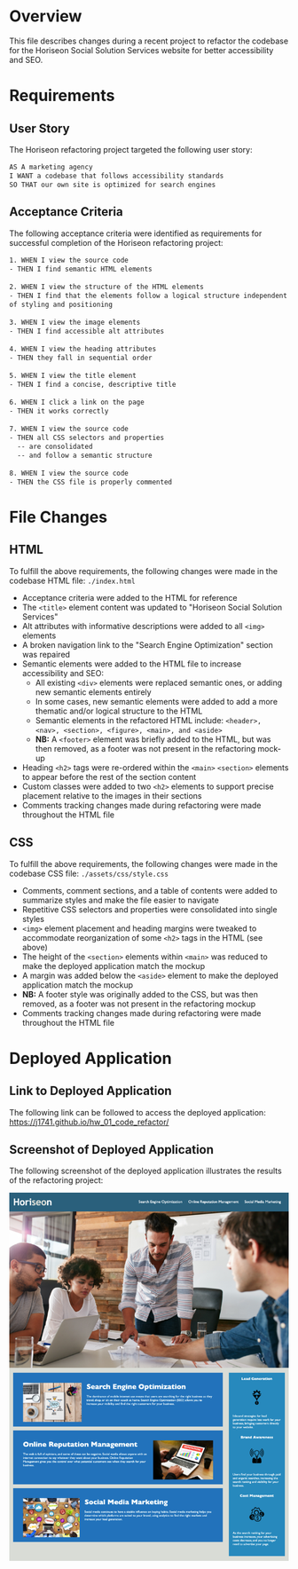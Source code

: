 # Overview
This file describes changes during a recent project to refactor the codebase for the Horiseon Social Solution Services website for better accessibility and SEO.

# Requirements

## User Story
The Horiseon refactoring project targeted the following user story:

```
AS A marketing agency
I WANT a codebase that follows accessibility standards
SO THAT our own site is optimized for search engines
```

## Acceptance Criteria
The following acceptance criteria were identified as requirements for successful completion of the Horiseon refactoring project:

```
1. WHEN I view the source code
- THEN I find semantic HTML elements

2. WHEN I view the structure of the HTML elements
- THEN I find that the elements follow a logical structure independent of styling and positioning

3. WHEN I view the image elements
- THEN I find accessible alt attributes

4. WHEN I view the heading attributes
- THEN they fall in sequential order

5. WHEN I view the title element
- THEN I find a concise, descriptive title

6. WHEN I click a link on the page
- THEN it works correctly

7. WHEN I view the source code
- THEN all CSS selectors and properties
  -- are consolidated
  -- and follow a semantic structure

8. WHEN I view the source code
- THEN the CSS file is properly commented
```

# File Changes

## HTML
To fulfill the above requirements, the following changes were made in the codebase HTML file: `./index.html` 

- Acceptance criteria were added to the HTML for reference
- The `<title>` element content was updated to "Horiseon Social Solution Services"
- Alt attributes with informative descriptions were added to all `<img>` elements
- A broken navigation link to the "Search Engine Optimization" section was repaired 
- Semantic elements were added to the HTML file to increase accessibility and SEO:
  - All existing `<div>` elements were replaced semantic ones, or adding new semantic elements entirely
  - In some cases, new semantic elements were added to add a more thematic and/or logical structure to the HTML
  - Semantic elements in the refactored HTML include: `<header>, <nav>, <section>, <figure>, <main>, and <aside>`
  - **NB:** A `<footer>` element was briefly added to the HTML, but was then removed, as a footer was not present in the refactoring mock-up
- Heading `<h2>` tags were re-ordered within the `<main>` `<section>` elements to appear before the rest of the section content
- Custom classes were added to two `<h2>` elements to support precise placement relative to the images in their sections
- Comments tracking changes made during refactoring were made throughout the HTML file

## CSS
To fulfill the above requirements, the following changes were made in the codebase CSS file: `./assets/css/style.css`
- Comments, comment sections, and a table of contents were added to summarize styles and make the file easier to navigate
- Repetitive CSS selectors and properties were consolidated into single styles
- `<img>` element placement and heading margins were tweaked to accommodate reorganization of some `<h2>` tags in the HTML (see above)
- The height of the `<section>` elements within `<main>` was reduced to make the deployed application match the mockup
- A margin was added below the `<aside>` element to make the deployed application match the mockup
- **NB:** A footer style was originally added to the CSS, but was then removed, as a footer was not present in the refactoring mockup
- Comments tracking changes made during refactoring were made throughout the HTML file 

# Deployed Application

## Link to Deployed Application
The following link can be followed to access the deployed application:
https://j1741.github.io/hw_01_code_refactor/

## Screenshot of Deployed Application
The following screenshot of the deployed application illustrates the results of the refactoring project:

![Alt text](./screenshot.png?raw=true "Screenshot After Refactor")